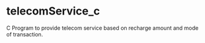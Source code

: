 # telecomService_c
C Program to provide telecom service based on recharge amount and mode of transaction. 
